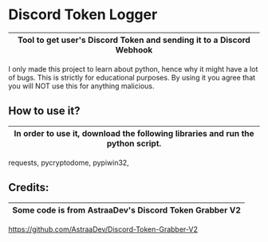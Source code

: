 # Discord Token Logger

|Tool to get user's Discord Token and sending it to a Discord Webhook|
|-------------------------------------------------|
I only made this project to learn about python, hence why it might have a lot of bugs.
This is strictly for educational purposes. By using it you agree that you will NOT use this for anything malicious.

## How to use it?

|In order to use it, download the following libraries and run the python script.|
|-------------------------------------------------|
requests, pycryptodome, pypiwin32,

## Credits:

|Some code is from AstraaDev's Discord Token Grabber V2|
|-------------------------------------------------|
https://github.com/AstraaDev/Discord-Token-Grabber-V2